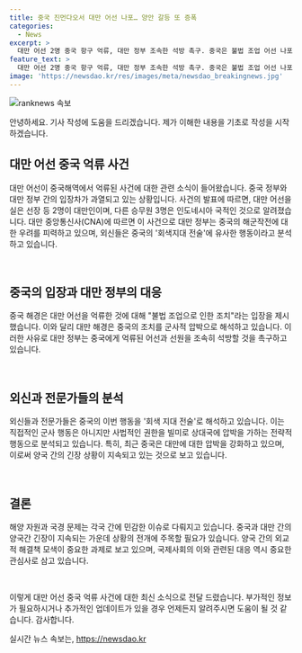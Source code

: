 ```yaml
---
title: 중국 진먼다오서 대만 어선 나포… 양안 갈등 또 증폭
categories:
  - News
excerpt: >
  대만 어선 2명 중국 항구 억류, 대만 정부 조속한 석방 촉구. 중국은 불법 조업 어선 나포 주장. 중국 해경의 행동에 대만 정부 항의와 중국의 회색지대 전술 우려 외신들 간 주목. 이에 중국은 이를 불법 조업으로 지적하며 입장을 밝혔다. 이러한 사건은 대만과 중국 간 긴장을 증폭시키고 있음.
feature_text: >
  대만 어선 2명 중국 항구 억류, 대만 정부 조속한 석방 촉구. 중국은 불법 조업 어선 나포 주장. 중국 해경의 행동에 대만 정부 항의와 중국의 회색지대 전술 우려 외신들 간 주목. 이에 중국은 이를 불법 조업으로 지적하며 입장을 밝혔다. 이러한 사건은 대만과 중국 간 긴장을 증폭시키고 있음.
image: 'https://newsdao.kr/res/images/meta/newsdao_breakingnews.jpg'
---
```


<p><img src="https://newsdao.kr/res/images/meta/newsdao_breakingnews.jpg" alt="ranknews 속보" /></p>

<p>안녕하세요. 기사 작성에 도움을 드리겠습니다. 제가 이해한 내용을 기초로 작성을 시작하겠습니다.</p>

<h2 data-ke-size="size26">대만 어선 중국 억류 사건</h2>

<p>대만 어선이 중국해역에서 억류된 사건에 대한 관련 소식이 들어왔습니다. 중국 정부와 대만 정부 간의 입장차가 과열되고 있는 상황입니다. 사건의 발표에 따르면, 대만 어선을 실은 선장 등 2명이 대만인이며, 다른 승무원 3명은 인도네시아 국적인 것으로 알려졌습니다. 대만 중앙통신사(CNA)에 따르면 이 사건으로 대만 정부는 중국의 해군작전에 대한 우려를 피력하고 있으며, 외신들은 중국의 '회색지대 전술'에 유사한 행동이라고 분석하고 있습니다.</p>

<p data-ke-size="size16">&nbsp;</p>

<h2 data-ke-size="size24">중국의 입장과 대만 정부의 대응</h2>

<p>중국 해경은 대만 어선을 억류한 것에 대해 "불법 조업으로 인한 조치"라는 입장을 제시했습니다. 이와 달리 대만 해경은 중국의 조치를 군사적 압박으로 해석하고 있습니다. 이러한 사유로 대만 정부는 중국에게 억류된 어선과 선원을 조속히 석방할 것을 촉구하고 있습니다.</p>

<p data-ke-size="size16">&nbsp;</p>

<h2 data-ke-size="size24">외신과 전문가들의 분석</h2>

<p>외신들과 전문가들은 중국의 이번 행동을 '회색 지대 전술'로 해석하고 있습니다. 이는 직접적인 군사 행동은 아니지만 사법적인 권한을 빌미로 상대국에 압박을 가하는 전략적 행동으로 분석되고 있습니다. 특히, 최근 중국은 대만에 대한 압박을 강화하고 있으며, 이로써 양국 간의 긴장 상황이 지속되고 있는 것으로 보고 있습니다.</p>

<p data-ke-size="size16">&nbsp;</p>

<h2 data-ke-size="size24">결론</h2>

<p>해양 자원과 국경 문제는 각국 간에 민감한 이슈로 다뤄지고 있습니다. 중국과 대만 간의 양국간 긴장이 지속되는 가운데 상황의 전개에 주목할 필요가 있습니다. 양국 간의 외교적 해결책 모색이 중요한 과제로 보고 있으며, 국제사회의 이와 관련된 대응 역시 중요한 관심사로 삼고 있습니다.</p>

<p data-ke-size="size16">&nbsp;</p>

<p>이렇게 대만 어선 중국 억류 사건에 대한 최신 소식으로 전달 드렸습니다. 부가적인 정보가 필요하시거나 추가적인 업데이트가 있을 경우 언제든지 알려주시면 도움이 될 것 같습니다. 감사합니다.</p>
실시간 뉴스 속보는, <a href="https://newsdao.kr" rel="dofollow">https://newsdao.kr</a>


